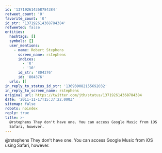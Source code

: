 ```yaml
---
id: '137192614368784384'
retweet_count: '0'
favorite_count: '0'
id_str: '137192614368784384'
retweeted: false
entities:
  hashtags: []
  symbols: []
  user_mentions:
    - name: Robert Stephens
      screen_name: rstephens
      indices:
        - '0'
        - '10'
      id_str: '804376'
      id: '804376'
  urls: []
in_reply_to_status_id_str: '136939082155692032'
in_reply_to_screen_name: rstephens
original_url: https://twitter.com/jth/status/137192614368784384
date: '2011-11-17T15:37:22.000Z'
sitemap: false
robots: noindex
reply: true
title: >-
  @rstephens They don't have one. You can access Google Music from iOS using
  Safari, however.
---
```


@rstephens They don't have one. You can access Google Music from iOS using Safari, however.